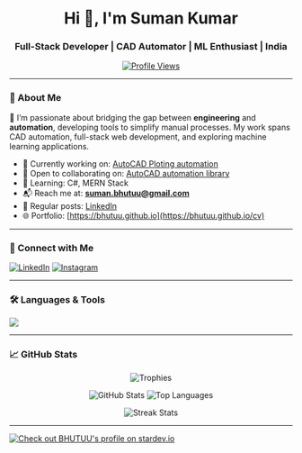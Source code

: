 <h1 align="center">Hi 👋, I'm Suman Kumar</h1>
<h3 align="center">Full-Stack Developer | CAD Automator | ML Enthusiast | India</h3>

<p align="center">
  <a href="https://github.com/BHUTUU">
    <img src="https://komarev.com/ghpvc/?username=bhutuu&label=Profile%20views&color=0e75b6&style=flat" alt="Profile Views" />
  </a>
</p>

---

### 🚀 About Me

🎯 I’m passionate about bridging the gap between **engineering** and **automation**, developing tools to simplify manual processes. My work spans CAD automation, full-stack web development, and exploring machine learning applications.

- 🔭 Currently working on: [AutoCAD Ploting automation](https://github.com/BHUTUU/plotDwg)
- 🤝 Open to collaborating on: [AutoCAD automation library](https://github.com/BHUTUU/AutocadWork)
- 🌱 Learning: C#, MERN Stack
- 📬 Reach me at: **suman.bhutuu@gmail.com**
- 📝 Regular posts: [LinkedIn](https://www.linkedin.com/in/bhutuu/)
- 🌐 Portfolio: [https://bhutuu.github.io](https://bhutuu.github.io/cv)

---

### 🔗 Connect with Me

<p align="left">
  <a href="https://linkedin.com/in/bhutuu" target="_blank"><img src="https://skillicons.dev/icons?i=linkedin" alt="LinkedIn" /></a>
  <a href="https://instagram.com/suman_cubezy" target="_blank"><img src="https://skillicons.dev/icons?i=instagram" alt="Instagram" /></a>
</p>

---

### 🛠️ Languages & Tools

<p align="left">
  <img src="https://skillicons.dev/icons?i=python,c,cpp,cs,html,css,js,ts,nodejs,express,react,mongodb,mysql,postgres,java,dotnet,flask,git,github,linux,arduino,tensorflow,pytorch,matlab,photoshop" />
</p>

---

### 📈 GitHub Stats

<p align="center">
  <img src="https://github-profile-trophy.vercel.app/?username=bhutuu&theme=onedark" alt="Trophies" />
</p>

<p align="center">
  <img src="https://github-readme-stats.vercel.app/api?username=bhutuu&show_icons=true&theme=tokyonight" alt="GitHub Stats" />
  <img src="https://github-readme-stats.vercel.app/api/top-langs/?username=bhutuu&layout=compact&theme=tokyonight" alt="Top Languages" />
</p>

<p align="center">
  <img src="https://github-readme-streak-stats.herokuapp.com/?user=bhutuu&theme=tokyonight" alt="Streak Stats" />
</p>

---

<a href="https://stardev.io/developers/BHUTUU">
  <img alt="Check out BHUTUU's profile on stardev.io" src="https://stardev.io/developers/BHUTUU/badge/languages/global.svg" />
</a>

